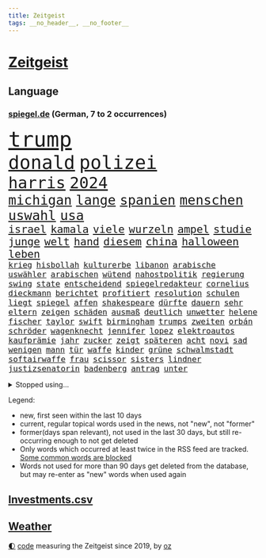 ```yaml
---
title: Zeitgeist
tags: __no_header__, __no_footer__
---
```


# [Zeitgeist](https://oliz.io/zeitgeist/)

## Language

<h3><a href="https://www.spiegel.de" target="_blank">spiegel.de</a> (German, 7 to 2 occurrences)</h3>
<p style="font-family:monospace">
<span style="font-size:32pt"><a href="news_links.html#trump" class="current">trump</a></span>
<br>
<span style="font-size:28pt"><a href="news_links.html#donald" class="current">donald</a></span>
<span style="font-size:28pt"><a href="news_links.html#polizei" class="current">polizei</a></span>
<br>
<span style="font-size:24pt"><a href="news_links.html#harris" class="current">harris</a></span>
<span style="font-size:24pt"><a href="news_links.html#2024" class="current">2024</a></span>
<br>
<span style="font-size:20pt"><a href="news_links.html#michigan" class="current">michigan</a></span>
<span style="font-size:20pt"><a href="news_links.html#lange" class="current">lange</a></span>
<span style="font-size:20pt"><a href="news_links.html#spanien" class="current">spanien</a></span>
<span style="font-size:20pt"><a href="news_links.html#menschen" class="current">menschen</a></span>
<span style="font-size:20pt"><a href="news_links.html#uswahl" class="current">uswahl</a></span>
<span style="font-size:20pt"><a href="news_links.html#usa" class="current">usa</a></span>
<br>
<span style="font-size:16pt"><a href="news_links.html#israel" class="current">israel</a></span>
<span style="font-size:16pt"><a href="news_links.html#kamala" class="current">kamala</a></span>
<span style="font-size:16pt"><a href="news_links.html#viele" class="current">viele</a></span>
<span style="font-size:16pt"><a href="news_links.html#wurzeln" class="current">wurzeln</a></span>
<span style="font-size:16pt"><a href="news_links.html#ampel" class="current">ampel</a></span>
<span style="font-size:16pt"><a href="news_links.html#studie" class="current">studie</a></span>
<span style="font-size:16pt"><a href="news_links.html#junge" class="current">junge</a></span>
<span style="font-size:16pt"><a href="news_links.html#welt" class="current">welt</a></span>
<span style="font-size:16pt"><a href="news_links.html#hand" class="current">hand</a></span>
<span style="font-size:16pt"><a href="news_links.html#diesem" class="current">diesem</a></span>
<span style="font-size:16pt"><a href="news_links.html#china" class="current">china</a></span>
<span style="font-size:16pt"><a href="news_links.html#halloween" class="new">halloween</a></span>
<span style="font-size:16pt"><a href="news_links.html#leben" class="current">leben</a></span>
<br>
<span style="font-size:12pt"><a href="news_links.html#krieg" class="current">krieg</a></span>
<span style="font-size:12pt"><a href="news_links.html#hisbollah" class="current">hisbollah</a></span>
<span style="font-size:12pt"><a href="news_links.html#kulturerbe" class="new">kulturerbe</a></span>
<span style="font-size:12pt"><a href="news_links.html#libanon" class="current">libanon</a></span>
<span style="font-size:12pt"><a href="news_links.html#arabische" class="current">arabische</a></span>
<span style="font-size:12pt"><a href="news_links.html#uswähler" class="new">uswähler</a></span>
<span style="font-size:12pt"><a href="news_links.html#arabischen" class="current">arabischen</a></span>
<span style="font-size:12pt"><a href="news_links.html#wütend" class="current">wütend</a></span>
<span style="font-size:12pt"><a href="news_links.html#nahostpolitik" class="current">nahostpolitik</a></span>
<span style="font-size:12pt"><a href="news_links.html#regierung" class="current">regierung</a></span>
<span style="font-size:12pt"><a href="news_links.html#swing" class="current">swing</a></span>
<span style="font-size:12pt"><a href="news_links.html#state" class="current">state</a></span>
<span style="font-size:12pt"><a href="news_links.html#entscheidend" class="current">entscheidend</a></span>
<span style="font-size:12pt"><a href="news_links.html#spiegelredakteur" class="current">spiegelredakteur</a></span>
<span style="font-size:12pt"><a href="news_links.html#cornelius" class="current">cornelius</a></span>
<span style="font-size:12pt"><a href="news_links.html#dieckmann" class="current">dieckmann</a></span>
<span style="font-size:12pt"><a href="news_links.html#berichtet" class="current">berichtet</a></span>
<span style="font-size:12pt"><a href="news_links.html#profitiert" class="current">profitiert</a></span>
<span style="font-size:12pt"><a href="news_links.html#resolution" class="current">resolution</a></span>
<span style="font-size:12pt"><a href="news_links.html#schulen" class="current">schulen</a></span>
<span style="font-size:12pt"><a href="news_links.html#liegt" class="current">liegt</a></span>
<span style="font-size:12pt"><a href="news_links.html#spiegel" class="current">spiegel</a></span>
<span style="font-size:12pt"><a href="news_links.html#affen" class="current">affen</a></span>
<span style="font-size:12pt"><a href="news_links.html#shakespeare" class="new">shakespeare</a></span>
<span style="font-size:12pt"><a href="news_links.html#dürfte" class="current">dürfte</a></span>
<span style="font-size:12pt"><a href="news_links.html#dauern" class="current">dauern</a></span>
<span style="font-size:12pt"><a href="news_links.html#sehr" class="current">sehr</a></span>
<span style="font-size:12pt"><a href="news_links.html#eltern" class="current">eltern</a></span>
<span style="font-size:12pt"><a href="news_links.html#zeigen" class="current">zeigen</a></span>
<span style="font-size:12pt"><a href="news_links.html#schäden" class="current">schäden</a></span>
<span style="font-size:12pt"><a href="news_links.html#ausmaß" class="current">ausmaß</a></span>
<span style="font-size:12pt"><a href="news_links.html#deutlich" class="current">deutlich</a></span>
<span style="font-size:12pt"><a href="news_links.html#unwetter" class="current">unwetter</a></span>
<span style="font-size:12pt"><a href="news_links.html#helene" class="current">helene</a></span>
<span style="font-size:12pt"><a href="news_links.html#fischer" class="current">fischer</a></span>
<span style="font-size:12pt"><a href="news_links.html#taylor" class="current">taylor</a></span>
<span style="font-size:12pt"><a href="news_links.html#swift" class="current">swift</a></span>
<span style="font-size:12pt"><a href="news_links.html#birmingham" class="current">birmingham</a></span>
<span style="font-size:12pt"><a href="news_links.html#trumps" class="current">trumps</a></span>
<span style="font-size:12pt"><a href="news_links.html#zweiten" class="current">zweiten</a></span>
<span style="font-size:12pt"><a href="news_links.html#orbán" class="current">orbán</a></span>
<span style="font-size:12pt"><a href="news_links.html#schröder" class="current">schröder</a></span>
<span style="font-size:12pt"><a href="news_links.html#wagenknecht" class="current">wagenknecht</a></span>
<span style="font-size:12pt"><a href="news_links.html#jennifer" class="current">jennifer</a></span>
<span style="font-size:12pt"><a href="news_links.html#lopez" class="new">lopez</a></span>
<span style="font-size:12pt"><a href="news_links.html#elektroautos" class="current">elektroautos</a></span>
<span style="font-size:12pt"><a href="news_links.html#kaufprämie" class="current">kaufprämie</a></span>
<span style="font-size:12pt"><a href="news_links.html#jahr" class="current">jahr</a></span>
<span style="font-size:12pt"><a href="news_links.html#zucker" class="current">zucker</a></span>
<span style="font-size:12pt"><a href="news_links.html#zeigt" class="current">zeigt</a></span>
<span style="font-size:12pt"><a href="news_links.html#späteren" class="current">späteren</a></span>
<span style="font-size:12pt"><a href="news_links.html#acht" class="current">acht</a></span>
<span style="font-size:12pt"><a href="news_links.html#novi" class="new">novi</a></span>
<span style="font-size:12pt"><a href="news_links.html#sad" class="new">sad</a></span>
<span style="font-size:12pt"><a href="news_links.html#wenigen" class="current">wenigen</a></span>
<span style="font-size:12pt"><a href="news_links.html#mann" class="current">mann</a></span>
<span style="font-size:12pt"><a href="news_links.html#tür" class="current">tür</a></span>
<span style="font-size:12pt"><a href="news_links.html#waffe" class="current">waffe</a></span>
<span style="font-size:12pt"><a href="news_links.html#kinder" class="current">kinder</a></span>
<span style="font-size:12pt"><a href="news_links.html#grüne" class="current">grüne</a></span>
<span style="font-size:12pt"><a href="news_links.html#schwalmstadt" class="new">schwalmstadt</a></span>
<span style="font-size:12pt"><a href="news_links.html#softairwaffe" class="new">softairwaffe</a></span>
<span style="font-size:12pt"><a href="news_links.html#frau" class="current">frau</a></span>
<span style="font-size:12pt"><a href="news_links.html#scissor" class="new">scissor</a></span>
<span style="font-size:12pt"><a href="news_links.html#sisters" class="current">sisters</a></span>
<span style="font-size:12pt"><a href="news_links.html#lindner" class="current">lindner</a></span>
<span style="font-size:12pt"><a href="news_links.html#justizsenatorin" class="current">justizsenatorin</a></span>
<span style="font-size:12pt"><a href="news_links.html#badenberg" class="current">badenberg</a></span>
<span style="font-size:12pt"><a href="news_links.html#antrag" class="current">antrag</a></span>
<span style="font-size:12pt"><a href="news_links.html#unter" class="current">unter</a></span>
</p>
<details>
<summary>Stopped using...</summary>
<p class="former" style="font-size:12pt">
erneute(1472) coronakrise(1471) steigende(1471) großteil(1470) helfer(1470) kohle(1470) private(1470) rheinlandpfalz(1470) mailand(1469) siegt(1469) strand(1469) erzielt(1468) höher(1468) lehrer(1468) unmut(1468) wirkte(1468) beschädigt(1467) golf(1467) pakistan(1467) rufen(1467) arsenal(1466) bauen(1466) eingereicht(1466) gerettet(1466) gesamte(1466) äußerungen(1466) 33(1465) diskussion(1465) dritte(1465) elfmeter(1465) gegangen(1465) korruption(1465) livestream(1465) maßnahme(1465) reduziert(1465) 2021(1464) atmosphäre(1464) bsc(1464) hertha(1464) gegenteil(1463) lebte(1463) premiere(1463) beginnen(1462) bezahlt(1462) einzug(1462) führerschein(1462) hölle(1462) illegalen(1462) kreis(1462) verlierer(1462) gefährlichen(1461) san(1461) tausenden(1461) 50000(1460) baby(1460) endspiel(1460) geholt(1460) trennung(1460) dezember(1459) länge(1459) längere(1459) riss(1459) treten(1459) belgien(1458) sports(1458) thailand(1458) triumph(1458) untersuchungsausschuss(1458) zverev(1458) auftrag(1457) großbritanniens(1457) militärs(1457) see(1457) sinnvoll(1457) störung(1457) tatverdächtigen(1457) aufgehoben(1456) bestimmten(1455) dementiert(1455) half(1455) langfristig(1454) mieten(1454) norwegen(1454) vorgaben(1454) gestürzt(1453) jedenfalls(1453) langen(1453) mitteln(1453) hielten(1452) olympische(1452) wende(1452) spüren(1449) letztes(1447) fachleute(1445) wem(1444) konsum(1443) münster(1443) züge(1443) kooperation(1440) nationalen(1439) frisch(1438) hängen(1438) stürzen(1437) informiert(1436) wachsen(1436) profis(1434) einkommen(1432) fortsetzung(1432) zdf(1417) flug(1416) herausforderungen(1416) lehrkräfte(1415) gebieten(1410) schadensersatz(1406) hitler(1401) wetterdienst(1379) niederländer(1367) diagnose(1352) strecken(1304) werte(1269) finanziert(1266) lehren(1220) volk(1208) ausnahme(1202) kilogramm(1194) ohnehin(1194) verurteilung(1184) kameras(1158) 20000(1156) nachspielzeit(1148) hoffenheim(1142) gesetzentwurf(1124) offene(1117) schulden(1111) hendrik(1091) ampelparteien(1084) otto(1053) laura(1049) einziger(1043) hinzu(1010) ring(1007) geschenk(998) herausgefunden(984) ordnet(970) terror(961) gelöst(956) unmittelbar(951) messerattacke(932) flüchten(929) spart(928) königsklasse(925) überlebenden(925) niedersächsischen(922) erlauben(917) ausstieg(913) suchte(882) sinne(877) galten(862) joshua(855) spitzt(845) großaufgebot(833) kampagne(831) wissenschaft(830) zuhause(823) aufmerksam(797) hoffnungsträger(791) peru(783) entstehen(771) auseinander(768) aufholjagd(755) fliegt(754) überraschenden(739) aktivist(734) pakete(733) carter(731) herrschen(731) mitarbeitern(715) eric(711) uskonzern(710) spielzeug(700) jüdische(696) singt(696) böhmermann(695) deutschlandticket(684) abwehr(680) auflaufen(680) familiennewsletter(680) asylbewerber(670) größeren(667) traut(667) dritter(666) day(658) aggressiv(657) kongo(656) zehnte(652) erfolgreiche(641) emotionale(640) geldgeber(640) uefa(608) unruhe(606) generäle(605) niger(593) statistischen(586) fließen(584) handelte(582) betreiben(578) gesprächen(578) betrunkener(567) radsport(566) errichten(565) pen(564) arten(563) veto(559) drama(556) italiener(553) gemälde(552) übergriff(546) usamerikanische(540) erstem(534) schief(526) seltsame(522) landtagswahlen(521) umstieg(515) mohammed(507) watch(506) popp(504) website(502) bekennt(499) wuchs(495) rasen(484) marschflugkörper(482) selben(480) eauto(461) mutmaßliches(460) stockt(459) desaster(453) durchschnitt(453) football(451) wmtitel(450) häfen(449) juristin(444) immobilienmarkt(443) netanyahus(441) wegovy(441) angefeindet(437) gedreht(433) anlage(431) anzeige(426) knie(422) alaska(421) 42(418) bein(418) rekonstruktion(418) american(417) leinwand(417) usschauspielerin(416) roter(413) 24jährige(412) schwachen(411) gewechselt(410) heutigen(410) vorzugehen(409) harald(408) arena(406) weitet(404) update(397) abgeschossen(389) ständige(387) entertainment(386) horst(385) verfolgte(385) einander(380) bulls(376) spektakuläre(376) asylverfahren(370) handball(365) angeschlagen(359) kippt(359) emotionaler(358) nouripour(354) omid(354) wagt(352) mentale(350) dokument(347) finanzministerium(345) spdpolitikerin(345) hasst(343) südchinesisches(337) kanzlerkandidat(335) habecks(331) vollständige(331) franzose(320) golden(317) taugt(316) reichweite(314) oscarpreisträgerin(313) indischen(312) regionalbahn(312) hits(304) unwahrscheinlich(304) trauen(303) billie(302) bahnen(301) entzogen(301) aktivistinnen(299) catherine(299) inspirieren(299) amerikas(298) grande(297) übernommen(295) bunker(290) stürmt(290) on(286) taipeh(284) donbass(282) can(273) zählte(273) 2006(268) cotrainer(268) single(268) anwesend(266) machtwort(266) nachholbedarf(264) ausgang(262) anmelden(261) behindert(259) senator(258) allgegenwärtig(256) leonardo(256) potsdam(256) stau(256) notlandung(255) stellvertreter(255) präsidentschaftskandidat(250) heiraten(248) australier(247) herausforderer(247) landeschef(245) mauer(243) klettern(242) afdmann(241) gefälschte(241) wilden(241) historisch(237) realistische(237) verknüpft(237) teilten(236) cyrus(233) miley(233) begeistern(232) maximilian(232) versetzt(232) vize(232) bildschirm(230) sechste(230) gerieten(229) mitspieler(229) potter(229) erhältlich(227) sabine(227) beauftragt(226) rheinmetall(226) bestellen(225) dominiert(224) usvizepräsidentin(224) berühmtes(220) scheidung(220) durchhalten(219) legten(219) klettert(217) beworfen(214) unschuld(214) kreativ(213) flugabwehrsysteme(212) persönlichkeit(212) taxis(212) douglas(211) halbzeit(211) pogačar(211) tadej(211) geringer(209) kigenerierte(209) malaysia(209) schmerzensgeld(209) bundesstaaten(208) ersatz(207) ausfindig(206) kümmerte(206) vorsitzender(206) ausbremsen(204) leo(204) dominierte(203) hetzt(203) lieder(202) royals(201) messen(199) titanic(199) arbeitszeiten(198) augenhöhe(198) ko(197) elektrische(196) gartenkolumne(196) prahlt(196) therapie(196) wurm(196) einblick(195) bombardierte(194) bedrohen(193) drosten(193) rüstungskonzern(193) ioc(192) bürgerkrieg(191) 44(189) fahrrad(188) heimatland(188) vorfahren(188) gesteht(187) höchst(187) netzwerke(187) leidenschaft(186) aufräumarbeiten(185) instanz(184) set(182) hunderttausenden(181) neugebauer(181) dolly(180) parton(180) sticht(180) zelte(179) boston(178) gucken(178) spioniert(178) bruno(177) hisbollahkommandeur(177) chrupalla(173) krah(173) tino(173) verlaufen(173) vorstellung(173) hove(172) janet(172) nehammer(172) schürt(172) caitlin(171) orthodoxe(171) parteispitze(171) steinzeit(171) strafstoß(171) weltgrößten(171) chinese(170) polarisierung(170) serienkiller(170) laufender(169) staatskasse(169) övp(169) angeschlagenen(168) eurozone(167) coppola(166) normalität(166) protokoll(166) schlägen(166) systematisch(166) autobranche(165) capri(165) klug(165) flut(164) kürzer(164) mischt(164) beantworten(163) indiana(163) wahlrecht(163) revanchiert(162) downing(161) meistens(161) amtsgericht(160) be(160) 21jährige(159) anreise(159) anlegen(158) kadyrow(158) ramsan(158) 46(157) eingestürzt(157) hervorgebracht(157) problematisch(157) raumschiff(157) schwerwiegende(156) brötchen(155) europäisches(155) unbekanntes(155) gewusst(154) marcandré(154) stegen(154) taktik(154) ter(154) ultrarechte(154) weltberühmte(154) geheiratet(153) beleuchtet(151) ratte(151) vergnügen(151) france(150) propalästinensischer(150) überschwemmte(150) adams(149) besitzt(149) kulturgut(149) rindern(149) juan(148) mitstreiter(148) schuldspruch(148) schulhof(147) jeweils(145) ausweiten(144) azubis(144) entwirft(144) kfrage(144) aufgeheizt(143) pech(143) heidenreichs(140) grünenvorsitzende(139) streitthema(139) wahlplakat(139) besucherin(138) tante(137) texaner(137) 23jähriger(136) 26jährige(136) ältesten(136) bevorstehenden(134) mali(134) suchten(134) spdchefin(133) spreche(133) tausendfach(132) zeugin(132) motivierte(131) verwüstet(131) pausiert(130) usbehörden(130) are(129) athlet(129) brown(129) fußballplatz(129) gegenwind(129) 200000(128) jacques(128) militärmanöver(128) schenker(128) schwarzwald(128) milliardenschäden(127) durchschnittlich(126) spazieren(126) ägyptischen(126) /(125) datenanalyse(125) h5n1(125) hakenkreuz(124) schwule(124) rückblick(123) undenkbar(123) 650(122) parteizentrale(121) stationen(121) hagelte(120) mitgerissen(120) mitleid(120) lösungen(119) unlösbare(119) überschwemmung(119) auswärtsspiel(118) großartigen(118) schulweg(118) steigender(118) falschem(117) üblichen(117) badischen(116) grüner(116) gleitschirmflieger(115) knieverletzung(115) tiefpunkt(115) ursprünglich(115) situationen(114) unterlagen(114) vielfalt(114) städtetrip(113) wärmewende(113) angelina(112) einfachere(112) jolie(112) rechtspopulistische(112) stream(112) verbundenheit(112) wahlergebnisse(112) axel(111) beschleunigt(111) janine(111) nachtzug(111) versichert(111) windböe(111) wissler(111) zaun(111) blaue(110) bundesamts(110) krone(110) löscht(110) sang(110) weltraum(110) ariana(109) wimbledon(109) saubere(108) fußballspiel(107) gerichtet(106) heiratet(106) hollywoodstars(106) look(106) praktisch(106) zehnkämpfer(106) quadrat(105) wahlbeteiligung(105) lebten(104) verfassungswidrig(104) dicaprio(103) fasst(103) gegenzug(103) vordergrund(103) winslet(103) direktmandat(102) fieber(102) galaxie(102) gemeinsames(102) legalisieren(102) medikament(102) tagsüber(102) attestiert(101) fördergeldaffäre(101) gefürchtet(101) kirmes(101) fitnessstudio(100) internetstar(100) just(100) wahrscheinlicher(100) beschert(99) blutige(99) mittelschicht(99) alkoholfahrt(98) hochwasserkatastrophe(98) küren(98) sechser(98) treffe(98) gelaunt(97) stünden(97) wanderung(97) angehalten(95) dates(95) eingebüßt(95) mel(95) ungewöhnliches(95) erwischt(94) üppigen(94) chronologie(93) erledigt(93) massen(93) behauptungen(92) dänen(92) flohen(92) gesundes(92) kohlekraftwerk(92) zweijähriger(92) 70000(91) atlantik(91) katzen(91) 38jährige(90) satellitenbilder(90) akt(89) außenposten(89) bertelsmann(89) exweltmeister(89) fiasko(89) großauftrag(89) niedrigsten(89) relevanz(89) steuert(89) zusammenhängen(89) afdwähler(88) erdloch(88) 49jährige(87) ausgetreten(87) entsprechenden(87) verbrennern(87) verräter(87) zwölfjährige(87) america(86) cnn(86) emviertelfinale(86) kulturelle(86) parteivorstand(86) abnehmspritzen(85) handgelenk(85) höchstleistungen(85) spurlos(85) ungleichen(85) alltagsrassismus(84) einholen(84) existiert(84) führungswechsel(84) istanbuler(84) schnitzel(84) zuspruch(84) gasexplosion(83) kühen(83) vogelgrippevirus(83) vorüber(83) deckeln(82) gleichgültigkeit(82) sportgerichtshof(82) usküste(82) beirren(81) fanliebling(81) löschen(81) tätig(81) abgenommen(80) brigitte(80) elkw(80) moreno(80) schmuggeln(80) verglich(80) aussichtslos(79) durststrecke(79) gastronomen(79) sortiert(79) tvbilder(79) werksleiter(79) archäologin(78) halbzeitshow(78) interpretiert(78) kanzlerkandidatin(78) kochinstitut(78) nizza(78) schreckmomente(78) 140(77) 340(77) abgründe(77) covorsitzenden(77) haug(77) rivalin(77) sextherapeutin(77) urnen(77) westheimer(77) ablenken(76) cucurella(76) fußballfolklore(76) marc(76) berufsalltag(75) enttarnen(75) rechnungshofs(75) vorfahr(75) yellowstonenationalpark(75) langstreckenwaffen(74) tatmotiv(74) vorstellt(74) beschützt(73) ideologische(73) junior(73) pakistans(73) schau(73) schuldfrage(73) undichten(73) verfassungsgerichtshof(73) heldin(72) namhafte(72) perücke(72) scharfzüngige(72) trübt(72) toskana(71) alabama(70) albstadt(70) analysen(70) erleiden(70) geschwächt(70) racing(70) ausgestattet(69) klimakonferenz(69) steuerbetrug(69) uspräsidentin(69) zugesagt(69) annulliert(68) eigenschaften(68) präsidentschaftskandidatin(68) rechner(68) usautor(68) vera(68) vorstände(68) woken(68) abfuhr(67) akzente(67) austragungsort(67) brandanschläge(67) clankriminalität(67) kindergruppe(67) kontrahenten(67) parkinsonerkrankung(67) schwinden(67) ächzt(67) aktionäre(66) erblickt(66) gelohnt(66) kubicki(66) lateinamerika(66) marianne(66) monatelangen(66) northvolt(66) olympiasieg(66) propagandamedien(66) sensoren(66) aids(65) eskalationsstufe(65) rechtsextremes(65) schiffbauer(65) besteigen(64) präsidentschaftswahlkampf(64) spdmitglieder(64) spiegeldatenanalyse(64) starmers(64) uspolitik(64) vollzieht(64) entfachen(63) gemeldete(63) hisbollahziele(63) klischees(63) lautet(63) wegweisende(63) frontmann(62) seattle(62) slogan(62) abstürzen(61) altstadt(61) befeuert(61) brandenburgs(61) gelber(61) ifoindex(61) kulturhistorische(61) läden(61) schafe(61) sprengsatz(61) it(60) trümmerfeld(60) umgebauten(60) weltrekorde(60) anführers(59) bach(59) beschmieren(59) dhl(59) halbzeitpause(59) hussein(59) klinikum(59) konkreter(59) 2008(58) arnold(58) ermöglicht(58) kz(58) palliativpflege(58) schwarzenegger(58) taiwanstraße(58) zäsur(58) übereinander(58) außereheliche(57) zeitungsbericht(57) 29jährige(56) bränden(56) flecken(56) gleis(56) stadions(56) uboot(56) außerirdische(55) charisma(55) connecticut(55) dreikampf(55) durow(55) geübt(55) hisbollahführer(55) nüsse(55) pawel(55) telegramchef(55) trumpattentäter(55) unangenehmen(55) wohnungsdurchsuchung(55) 18000(54) borg(54) erleichtern(54) norddeutschen(54) ozempic(54) abbau(53) armeechef(53) asteroiden(53) biologische(53) gange(53) kokainfunde(53) satiriker(53) strafverfolgung(53) zugreifen(53) bäder(52) eindeutige(52) erstattet(52) fußballweltverband(52) gewaltwelle(52) schiitische(52) signale(52) drohten(51) fassade(51) fifapräsident(51) gianni(51) infantino(51) liefen(51) probezeit(51) ramelow(51) tatortstar(51) uspräsidentschaftswahlkampf(51) zugespielt(51) asiatischen(50) bekanntgegeben(50) geruchssinn(50) graffiti(50) punktet(50) romantik(50) verfasst(50) cdufraktion(49) fernsteuern(49) from(49) institutionen(49) krönt(49) notenbank(49) scheidenden(49) süchtige(49) ausgibt(48) betriebsratsvorsitzende(48) eumitgliedstaaten(48) komitees(48) rate(48) rose(48) autofahrten(47) daniela(47) globaler(47) lynch(47) pferden(47) rauchwolken(47) rückführungen(47) scarboroughriff(47) schwankungen(47) wohngeld(47) ziviler(47) 47000(46) abschuss(46) glücksspiel(46) jugendpornografische(46) schmeißen(46) schriftstellerverband(46) tvrechte(46) vertriebenen(46) anschlags(45) basketballs(45) coronapolitik(45) finanzexperten(45) gespannt(45) sadiq(45) expartner(44) kraftwerk(44) künstlichen(44) multiple(44) poesie(44) postmoderne(44) rechtsradikaler(44) satan(44) ungewissen(44) verunstaltet(44) zweistelligen(44) zwischenbilanz(44) bundestagswahlkampf(43) medikamenten(43) softwareupdate(43) abo(42) apfelbaum(42) frisuren(42) notstand(42) spieltag(42) 30000(41) fahrerinnen(41) gesunkenen(41) himmelskörpers(41) mutig(41) nbalegende(41) tabellenführer(41) ubahn(41) weltberühmten(41) überwachen(41) anhaltend(40) ausdauernd(40) berry(40) hob(40) katastrophen(40) krankenkasse(40) landwirtschaftsminister(40) palermo(40) spdministerpräsident(40) trieb(40) betreibern(39) evg(39) geht’s(39) buchenwald(38) doping(38) episoden(38) jannik(38) sinner(38) tempolimit(38) agrarminister(37) befahren(37) dieselben(37) ersann(37) gratulieren(37) hinschaut(37) lenkt(37) mtv(37) nelly(37) stammtischparolen(37) fpöchef(36) holstein(36) trage(36) tschad(36) celle(35) egoshow(35) libyen(35) maßstab(35) quadrats(35) retrospektive(35) bisweilen(34) kollabiert(34) trost(34) with(34) antichristie(33) befugnisse(33) begleichen(33) bespielt(33) finder(33) leitzins(33) megalopolis(33) solinger(33) abgeschnitten(32) cas(32) gesunkene(32) gunst(32) krankenhäusern(32) militäreinsatz(32) möbel(32) sox(32) vorstands(32) zweitgrößte(32) floh(31) heikle(31) luis(31) macklemore(31) mönchengladbach(31) überwacht(31) beerdigung(30) covorsitzende(30) garagentor(30) jugendtrainer(30) beschädigter(29) elversberg(29) kanzlerkandidaten(29) koalieren(29) telegram(29) wiederholung(29) zweistellig(29) andrzej(28) brandenburgwahl(28) duda(28) erotische(28) kontern(28) mickey(28) produktiv(28) türkisches(28) zwangen(28) alleine(27) amira(27) commerzbank(27) manchem(27) priester(27) radius(27) euagrarpolitik(26) hanau(26) usbundesstaaten(26) xsperre(26) zielt(26) anton(25) asyldebatte(25) ausschalten(25) bergwacht(25) border(25) cringe(25) fatman(25) gießkanne(25) hofreiter(25) karina(25) schwerverletzten(25) scoop(25) anwendungen(24) barnier(24) dauerten(24) drehorte(24) freigestellt(24) geboten(24) horrenden(24) mobiltelefon(24) tauchten(24) überstand(24) abschiebeflüge(23) akzeptiert(23) autoherstellers(23) cavallo(23) cern(23) ea(23) laurent(23) picasso(23) tatorts(23) vwbetriebsratschefin(23) hinkt(22) klimawandelleugner(22) kurt(22) pelztiere(22) stabilisiert(22) starlink(22) strukturen(22) ansatz(21) ehre(21) ergründen(21) farm(21) isaac(21) liveanalyse(21) pädagogische(21) richters(21) vorbeifahren(21) brüdern(20) dsv(20) geringe(20) how(20) räumte(20) schaltete(20) schleuserbande(20) sensationelle(20) stürze(20) westlicher(20) wunderwaffe(20) erholung(19) fußballwm(19) investment(19) janis(19) joplin(19) kriselt(19) radiosender(19) vergewaltigen(19) verhaftungen(19) yorks(19) zwang(19) afderfolge(18) briefwahl(18) direktorin(18) eliteeinheit(18) silke(18) behinderten(17) feuergefahr(17) kommandeure(17) zerbröselt(17) zweitem(17) 41jähriger(16) befrieden(16) beschleunigte(16) furtwängler(16) militärgericht(16) pokalspiel(16) sparmaßnahmen(16) unogeneralversammlung(16) wohngebäude(16) testweise(15) unicredit(15) anzulocken(14) dortigen(14) durchquert(14) geliebt(14) spiegelkorrespondenten(14) videobotschaft(14) wette(14) beweismittel(13) bildungsausschusses(13) chialo(13) denke(13) euphorisch(13) gerede(13) kritikern(13) morgens(13) osteuropa(13) volksfest(13) wählern(13) country(12) dominique(12) ehrgeiz(12) pegelstände(12) söhne(12) tauchboot(12) verwandten(12) crumbach(11) feuerwehreinsatz(11) hisbollahchef(11) inselstaaten(11) kommender(11) pornografie(11) wuppertal(11)
</p>
</details>
<p>Legend:
<ul>
<li><span class="new">new</span>, first seen within the last 10 days</li>
<li><span class="current">current</span>, regular topical words used in the news, not "new", not "former"</li>
<li><span class="former">former(days span relevant)</span>, not used in the last 30 days, but still re-occurring enough to not get deleted</li>
<li>Only words which occurred at least twice in the RSS feed are tracked. <a href="language/filters.py">Some common words are blocked</a></li>
<li>Words not used for more than 90 days get deleted from the database, but may re-enter as "new" words when used again</li>
</ul>
</p>

## [Investments](investments.html)[.csv](investments.csv)

## [Weather](weather.html)

<footer>
<a href="javascript:toggleTheme()" class="nav">🌓</a>
<a href="https://github.com/ooz/zeitgeist">code</a> measuring the Zeitgeist since 2019, by <a href="https://oliz.io">oz</a>
</footer>
